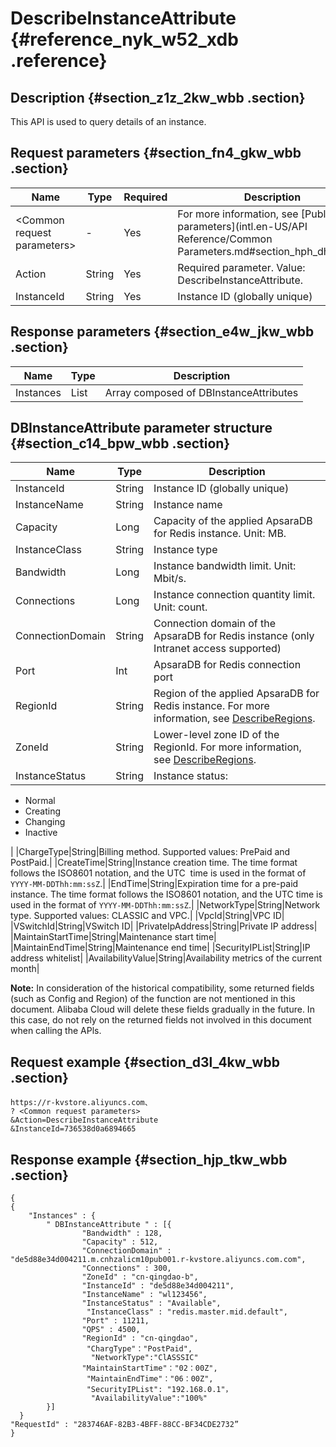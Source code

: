 # DescribeInstanceAttribute {#reference_nyk_w52_xdb .reference}

## Description {#section_z1z_2kw_wbb .section}

This API is used to query details of an instance.

## Request parameters {#section_fn4_gkw_wbb .section}

|Name|Type|Required|Description|
|----|----|--------|-----------|
|<Common request parameters\>|-|Yes|For more information, see [Public parameters](intl.en-US/API Reference/Common Parameters.md#section_hph_dhp_wbb).|
|Action|String|Yes|Required parameter. Value: DescribeInstanceAttribute.|
|InstanceId|String|Yes|Instance ID \(globally unique\)|

## Response parameters {#section_e4w_jkw_wbb .section}

|Name|Type|Description|
|----|----|-----------|
|Instances|List|Array composed of DBInstanceAttributes|

## DBInstanceAttribute parameter structure {#section_c14_bpw_wbb .section}

|Name|Type|Description|
|----|----|-----------|
|InstanceId|String|Instance ID \(globally unique\)|
|InstanceName|String|Instance name|
|Capacity|Long|Capacity of the applied ApsaraDB for Redis instance. Unit: MB.|
|InstanceClass|String|Instance type|
|Bandwidth|Long|Instance bandwidth limit. Unit: Mbit/s.|
|Connections|Long|Instance connection quantity limit. Unit: count.|
|ConnectionDomain|String|Connection domain of the ApsaraDB for Redis instance \(only Intranet access supported\)|
|Port|Int|ApsaraDB for Redis connection port|
|RegionId|String|Region of the applied ApsaraDB for Redis instance. For more information, see [DescribeRegions](intl.en-US//DescribeRegions.md#).|
|ZoneId|String|Lower-level zone ID of the RegionId. For more information, see [DescribeRegions](intl.en-US//DescribeRegions.md#).|
|InstanceStatus|String| Instance status:

 -   Normal
-   Creating
-   Changing
-   Inactive

 |
|ChargeType|String|Billing method. Supported values: PrePaid and PostPaid.|
|CreateTime|String|Instance creation time. The time format follows the ISO8601 notation, and the UTC  time is used in the format of `YYYY-MM-DDThh:mm:ssZ`.|
|EndTime|String|Expiration time for a pre-paid instance. The time format follows the ISO8601 notation, and the UTC time is used in the format of `YYYY-MM-DDThh:mm:ssZ`.|
|NetworkType|String|Network type. Supported values: CLASSIC and VPC.|
|VpcId|String|VPC ID|
|VSwitchId|String|VSwitch ID|
|PrivateIpAddress|String|Private IP address|
|MaintainStartTime|String|Maintenance start time|
|MaintainEndTime|String|Maintenance end time|
|SecurityIPList|String|IP address whitelist|
|AvailabilityValue|String|Availability metrics of the current month|

**Note:** In consideration of the historical compatibility, some returned fields \(such as Config and Region\) of the function are not mentioned in this document. Alibaba Cloud will delete these fields gradually in the future. In this case, do not rely on the returned fields not involved in this document when calling the APls.

## Request example {#section_d3l_4kw_wbb .section}

```
https://r-kvstore.aliyuncs.com、
? <Common request parameters>
&Action=DescribeInstanceAttribute
&InstanceId=736538d0a6894665
```

## Response example {#section_hjp_tkw_wbb .section}

```
{
{
    "Instances" : {
        " DBInstanceAttribute " : [{
                "Bandwidth" : 128,
                "Capacity" : 512,
                "ConnectionDomain" : "de5d88e34d004211.m.cnhzalicm10pub001.r-kvstore.aliyuncs.com.com",
                "Connections" : 300,
                "ZoneId" : "cn-qingdao-b",
                "InstanceId" : "de5d88e34d004211",
                "InstanceName" : "wl123456",
                "InstanceStatus" : "Available",
                 "InstanceClass" : "redis.master.mid.default",
                "Port" : 11211,
                "QPS" : 4500,
                "RegionId" : "cn-qingdao",
                 "ChargType"："PostPaid",
                  "NetworkType":"ClASSSIC"
                "MaintainStartTime"："02：00Z",
                 "MaintainEndTime"："06：00Z",
                 "SecurityIPList": "192.168.0.1"，
                  "AvailabilityValue":"100%"
        }]
  }
"RequestId" : "283746AF-82B3-4BFF-88CC-BF34CDE2732”
}
```

